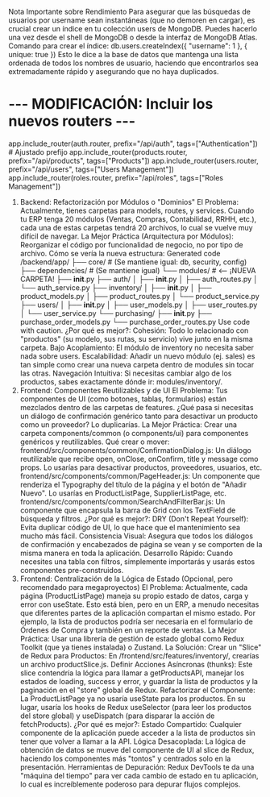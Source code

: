 Nota Importante sobre Rendimiento
Para asegurar que las búsquedas de usuarios por username sean instantáneas (que no demoren en cargar), es crucial crear un índice en tu colección users de MongoDB. Puedes hacerlo una vez desde el shell de MongoDB o desde la interfaz de MongoDB Atlas.
Comando para crear el índice:
db.users.createIndex({ "username": 1 }, { unique: true })
Esto le dice a la base de datos que mantenga una lista ordenada de todos los nombres de usuario, haciendo que encontrarlos sea extremadamente rápido y asegurando que no haya duplicados.


# --- MODIFICACIÓN: Incluir los nuevos routers ---
app.include_router(auth.router, prefix="/api/auth", tags=["Authentication"]) # Ajustado prefijo
app.include_router(products.router, prefix="/api/products", tags=["Products"])
app.include_router(users.router, prefix="/api/users", tags=["Users Management"])
app.include_router(roles.router, prefix="/api/roles", tags=["Roles Management"])



1. Backend: Refactorización por Módulos o "Dominios"
El Problema: Actualmente, tienes carpetas para models, routes, y services. Cuando tu ERP tenga 20 módulos (Ventas, Compras, Contabilidad, RRHH, etc.), cada una de estas carpetas tendrá 20 archivos, lo cual se vuelve muy difícil de navegar.
La Mejor Práctica (Arquitectura por Módulos): Reorganizar el código por funcionalidad de negocio, no por tipo de archivo.
Cómo se vería la nueva estructura:
Generated code
/backend/app/
├── core/         # (Se mantiene igual: db, security, config)
├── dependencies/   # (Se mantiene igual)
└── modules/      # <-- ¡NUEVA CARPETA!
    ├── __init__.py
    ├── auth/
    │   ├── __init__.py
    │   ├── auth_routes.py
    │   └── auth_service.py
    ├── inventory/
    │   ├── __init__.py
    │   ├── product_models.py
    │   ├── product_routes.py
    │   └── product_service.py
    ├── users/
    │   ├── __init__.py
    │   ├── user_models.py
    │   ├── user_routes.py
    │   └── user_service.py
    └── purchasing/
        ├── __init__.py
        ├── purchase_order_models.py
        └── purchase_order_routes.py
Use code with caution.
¿Por qué es mejor?:
Cohesión: Todo lo relacionado con "productos" (su modelo, sus rutas, su servicio) vive junto en la misma carpeta.
Bajo Acoplamiento: El módulo de inventory no necesita saber nada sobre users.
Escalabilidad: Añadir un nuevo módulo (ej. sales) es tan simple como crear una nueva carpeta dentro de modules sin tocar las otras.
Navegación Intuitiva: Si necesitas cambiar algo de los productos, sabes exactamente dónde ir: modules/inventory/.
2. Frontend: Componentes Reutilizables y de UI
El Problema: Tus componentes de UI (como botones, tablas, formularios) están mezclados dentro de las carpetas de features. ¿Qué pasa si necesitas un diálogo de confirmación genérico tanto para desactivar un producto como un proveedor? Lo duplicarías.
La Mejor Práctica: Crear una carpeta components/common (o components/ui) para componentes genéricos y reutilizables.
Qué crear o mover:
frontend/src/components/common/ConfirmationDialog.js: Un diálogo reutilizable que recibe open, onClose, onConfirm, title y message como props. Lo usarías para desactivar productos, proveedores, usuarios, etc.
frontend/src/components/common/PageHeader.js: Un componente que renderiza el Typography del título de la página y el botón de "Añadir Nuevo". Lo usarías en ProductListPage, SupplierListPage, etc.
frontend/src/components/common/SearchAndFilterBar.js: Un componente que encapsula la barra de Grid con los TextField de búsqueda y filtros.
¿Por qué es mejor?:
DRY (Don't Repeat Yourself): Evita duplicar código de UI, lo que hace que el mantenimiento sea mucho más fácil.
Consistencia Visual: Asegura que todos los diálogos de confirmación y encabezados de página se vean y se comporten de la misma manera en toda la aplicación.
Desarrollo Rápido: Cuando necesites una tabla con filtros, simplemente importarás y usarás estos componentes pre-construidos.
3. Frontend: Centralización de la Lógica de Estado (Opcional, pero recomendado para megaproyectos)
El Problema: Actualmente, cada página (ProductListPage) maneja su propio estado de datos, carga y error con useState. Esto está bien, pero en un ERP, a menudo necesitas que diferentes partes de la aplicación compartan el mismo estado. Por ejemplo, la lista de productos podría ser necesaria en el formulario de Órdenes de Compra y también en un reporte de ventas.
La Mejor Práctica: Usar una librería de gestión de estado global como Redux Toolkit (que ya tienes instalada) o Zustand.
La Solución:
Crear un "Slice" de Redux para Productos: En /frontend/src/features/inventory/, crearías un archivo productSlice.js.
Definir Acciones Asíncronas (thunks): Este slice contendría la lógica para llamar a getProductsAPI, manejar los estados de loading, success y error, y guardar la lista de productos y la paginación en el "store" global de Redux.
Refactorizar el Componente: La ProductListPage ya no usaría useState para los productos. En su lugar, usaría los hooks de Redux useSelector (para leer los productos del store global) y useDispatch (para disparar la acción de fetchProducts).
¿Por qué es mejor?:
Estado Compartido: Cualquier componente de la aplicación puede acceder a la lista de productos sin tener que volver a llamar a la API.
Lógica Desacoplada: La lógica de obtención de datos se mueve del componente de UI al slice de Redux, haciendo los componentes más "tontos" y centrados solo en la presentación.
Herramientas de Depuración: Redux DevTools te da una "máquina del tiempo" para ver cada cambio de estado en tu aplicación, lo cual es increíblemente poderoso para depurar flujos complejos.
